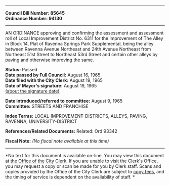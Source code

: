* * * * *  
  
**Council Bill Number: [](#h0)[](#h2)85645**   
**Ordinance Number: 94130**  
  
* * * * *  
  
AN ORDINANCE approving and confirming the assessment and assessment roll of Local Improvement District No. 6311 for the improvement of The Alley in Block 14, Plat of Ravenna Springs Park Supplemental, being the alley between Ravenna Avenue Northeast and 24th Avenue Northeast from Northeast 51st Street to Northeast 53rd Street and certain other alleys by paving and otherwise improving the same.  
  
**Status:** Passed   
**Date passed by Full Council:** August 16, 1965   
**Date filed with the City Clerk:** August 19, 1965   
**Date of Mayor's signature:** August 19, 1965   
[(about the signature date)](/~public/approvaldate.htm)   
  
  
**Date introduced/referred to committee:** August 9, 1965   
**Committee:** STREETS AND FRANCHISE   
  
**Index Terms:** LOCAL-IMPROVEMENT-DISTRICTS, ALLEYS, PAVING, RAVENNA, UNIVERSITY-DISTRICT  
  
**References/Related Documents:** Related: Ord 93342  
  
**Fiscal Note:** *(No fiscal note available at this time)*  
  
* * * * *  
  
*No text for this document is available on-line. You may view this document at [the Office of the City Clerk](http://www.seattle.gov/leg/clerk/contactUs.htm). If you are unable to visit the Clerk's Office, you may request a copy or scan be made for you by Clerk staff. Scans and copies provided by the Office of the City Clerk are subject to [copy fees](http://clerk.seattle.gov/~public/clerkfees.htm), and the timing of service is dependent on the availability of staff. *  
  
  
